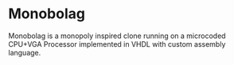 # Monobolag
Monobolag is a monopoly inspired clone running on a microcoded CPU+VGA Processor implemented in VHDL with custom assembly language.
